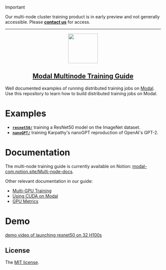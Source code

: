 > [!IMPORTANT]  
> Our multi-node cluster training product is in early preview and not generally accessible. Please [**contact us**](https://modal.com/slack) for access.

---


<p align="center">
  <a href="https://modal.com">
    <img src="https://modal-public-assets.s3.amazonaws.com/bigicon.png" height="96">
    <h2 align="center">Modal Multinode Training Guide</h2>
  </a>
</p>

Well documented examples of running distributed training jobs on [Modal](https://modal.com).
Use this repository to learn how to build distributed training jobs on Modal.

# Examples

- [**`resnet50/`**](resnet50/) training a ResNet50 model on the ImageNet dataset.
- [**`nanoGPT/`**](nanoGPT/) training Karpathy's nanoGPT reproduction of OpenAI's GPT-2.

# Documentation

The multi-node training guide is currently available on Notion: [modal-com.notion.site/Multi-node-docs](https://modal-com.notion.site/Multi-node-docs-1281e7f16949806f966adedfe8b2cb74?pvs=4).

Other relevant documentation in our guide:

- [Multi-GPU Training](https://modal.com/docs/guide/gpu#multi-gpu-training)
- [Using CUDA on Modal](https://modal.com/docs/guide/cuda)
- [GPU Metrics](https://modal.com/docs/guide/gpu-metrics)

# Demo

[demo video of launching resnet50 on 32 H100s](https://github.com/user-attachments/assets/ed3dc6fe-61f2-4abc-ab48-5b5d01f65c31)

## License

The [MIT license](LICENSE).
